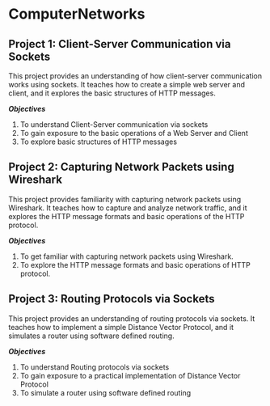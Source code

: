 # ComputerNetworks

<h2> Project 1: Client-Server Communication via Sockets </h2>

This project provides an understanding of how client-server communication works using sockets. It teaches how to create a simple web server and client, and it explores the basic structures of HTTP messages. <br>

***Objectives***
1. To understand Client-Server communication via sockets
2. To gain exposure to the basic operations of a Web Server and Client
3. To explore basic structures of HTTP messages

<h2> Project 2: Capturing Network Packets using Wireshark </h2>

This project provides familiarity with capturing network packets using Wireshark. It teaches how to capture and analyze network traffic, and it explores the HTTP message formats and basic operations of the HTTP protocol. <br>

***Objectives***
1. To get familiar with capturing network packets using Wireshark.
2. To explore the HTTP message formats and basic operations of HTTP protocol.

<h2> Project 3: Routing Protocols via Sockets </h2>

This project provides an understanding of routing protocols via sockets. It teaches how to implement a simple Distance Vector Protocol, and it simulates a router using software defined routing. <br>

***Objectives***
1. To understand Routing protocols via sockets
2. To gain exposure to a practical implementation of Distance Vector Protocol
3. To simulate a router using software defined routing
